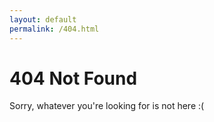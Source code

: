 ```yaml
---
layout: default
permalink: /404.html
---
```


# 404 Not Found

Sorry, whatever you're looking for is not here :(

